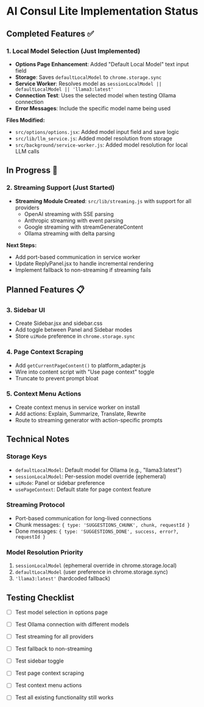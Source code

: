 # AI Consul Lite Implementation Status

## Completed Features ✅

### 1. Local Model Selection (Just Implemented)
- **Options Page Enhancement**: Added "Default Local Model" text input field
- **Storage**: Saves `defaultLocalModel` to `chrome.storage.sync`
- **Service Worker**: Resolves model as `sessionLocalModel || defaultLocalModel || 'llama3:latest'`
- **Connection Test**: Uses the selected model when testing Ollama connection
- **Error Messages**: Include the specific model name being used

**Files Modified:**
- `src/options/options.jsx`: Added model input field and save logic
- `src/lib/llm_service.js`: Added model resolution from storage
- `src/background/service-worker.js`: Added model resolution for local LLM calls

## In Progress 🚧

### 2. Streaming Support (Just Started)
- **Streaming Module Created**: `src/lib/streaming.js` with support for all providers
  - OpenAI streaming with SSE parsing
  - Anthropic streaming with event parsing
  - Google streaming with streamGenerateContent
  - Ollama streaming with delta parsing
  
**Next Steps:**
- Add port-based communication in service worker
- Update ReplyPanel.jsx to handle incremental rendering
- Implement fallback to non-streaming if streaming fails

## Planned Features 📋

### 3. Sidebar UI
- Create Sidebar.jsx and sidebar.css
- Add toggle between Panel and Sidebar modes
- Store `uiMode` preference in `chrome.storage.sync`

### 4. Page Context Scraping
- Add `getCurrentPageContent()` to platform_adapter.js
- Wire into content script with "Use page context" toggle
- Truncate to prevent prompt bloat

### 5. Context Menu Actions
- Create context menus in service worker on install
- Add actions: Explain, Summarize, Translate, Rewrite
- Route to streaming generator with action-specific prompts

## Technical Notes

### Storage Keys
- `defaultLocalModel`: Default model for Ollama (e.g., "llama3:latest")
- `sessionLocalModel`: Per-session model override (ephemeral)
- `uiMode`: Panel or sidebar preference
- `usePageContext`: Default state for page context feature

### Streaming Protocol
- Port-based communication for long-lived connections
- Chunk messages: `{ type: 'SUGGESTIONS_CHUNK', chunk, requestId }`
- Done messages: `{ type: 'SUGGESTIONS_DONE', success, error?, requestId }`

### Model Resolution Priority
1. `sessionLocalModel` (ephemeral override in chrome.storage.local)
2. `defaultLocalModel` (user preference in chrome.storage.sync)
3. `'llama3:latest'` (hardcoded fallback)

## Testing Checklist

- [ ] Test model selection in options page
- [ ] Test Ollama connection with different models
- [ ] Test streaming for all providers
- [ ] Test fallback to non-streaming
- [ ] Test sidebar toggle
- [ ] Test page context scraping
- [ ] Test context menu actions
- [ ] Test all existing functionality still works


